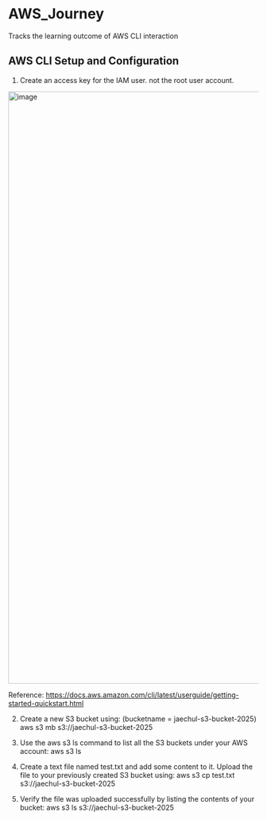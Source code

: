 # AWS_Journey
Tracks the learning outcome of AWS CLI interaction

## AWS CLI Setup and Configuration

1. Create an access key for the IAM user. not the root user account.
<img width="1320" height="1189" alt="image" src="https://github.com/user-attachments/assets/6408121e-3542-433a-af89-07bf48b9e47e" />

Reference:
https://docs.aws.amazon.com/cli/latest/userguide/getting-started-quickstart.html


2. Create a new S3 bucket using: (bucketname = jaechul-s3-bucket-2025)
aws s3 mb s3://jaechul-s3-bucket-2025

3. Use the aws s3 ls command to list all the S3 buckets under your AWS account:
aws s3 ls

4. Create a text file named test.txt and add some content to it. Upload the file to your previously created S3 bucket using:
aws s3 cp test.txt s3://jaechul-s3-bucket-2025

5. Verify the file was uploaded successfully by listing the contents of your bucket:
aws s3 ls s3://jaechul-s3-bucket-2025


